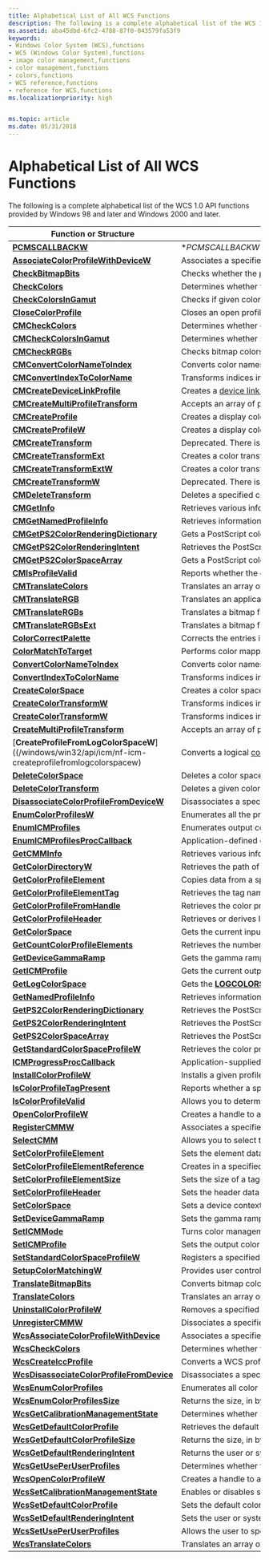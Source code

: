 ```yaml
---
title: Alphabetical List of All WCS Functions
description: The following is a complete alphabetical list of the WCS 1.0 API functions provided by Windows \ 160;98 and later and Windows \ 160;2000 and later.
ms.assetid: aba45dbd-6fc2-4788-87f0-043579fa53f9
keywords:
- Windows Color System (WCS),functions
- WCS (Windows Color System),functions
- image color management,functions
- color management,functions
- colors,functions
- WCS reference,functions
- reference for WCS,functions
ms.localizationpriority: high


ms.topic: article
ms.date: 05/31/2018
---
```


# Alphabetical List of All WCS Functions

The following is a complete alphabetical list of the WCS 1.0 API functions provided by Windows 98 and later and Windows 2000 and later.



| Function or Structure                                                                 | Description                                                                                                                                          |
|---------------------------------------------------------------------------------------|------------------------------------------------------------------------------------------------------------------------------------------------------|
| [**PCMSCALLBACKW**](/windows/win32/api/icm/nc-icm-pcmscallbackw) | \**PCMSCALLBACKW** (or **ApplyCallbackFunction**) is a callback function that you implement that updates the WCS configuration data while the dialog box displayed by the [**SetupColorMatchingW**](/windows/win32/api/icm/nf-icm-setupcolormatchingw) function is executing. |
| [**AssociateColorProfileWithDeviceW**](/windows/win32/api/icm/nf-icm-associatecolorprofilewithdevicew)             | Associates a specified color profile with a specified device.                                                                                                            |
| [**CheckBitmapBits**](/windows/win32/api/icm/nf-icm-checkbitmapbits) | Checks whether the pixels in a specified bitmap lie within the output [gamut](g.md) of a specified transform. |
| [**CheckColors**](/windows/win32/api/icm/nf-icm-checkbitmapbits) | Determines whether the colors in an array lie within the output [gamut](g.md) of a specified transform. |
| [**CheckColorsInGamut**](/windows/desktop/api/Wingdi/nf-wingdi-checkcolorsingamut)                                       | Checks if given colors are in a device's gamut.                                                                                                      |
| [**CloseColorProfile**](/windows/win32/api/icm/nf-icm-closecolorprofile) | Closes an open profile handle. |
| [**CMCheckColors**](/windows/win32/api/icm/nf-icm-cmcheckcolors) | Determines whether given colors lie within the output [gamut](./g.md) of a specified transform. |
| [**CMCheckColorsInGamut**](/windows/win32/api/icm/nf-icm-cmcheckcolorsingamut) | Determines whether specified RGB triples lie in the output [gamut](./g.md) of a specified transform. |
| [**CMCheckRGBs**](/windows/desktop/api/Wingdi/)                                                     | Checks bitmap colors against an output gamut.                                                                                                        |
| [**CMConvertColorNameToIndex**](/windows/win32/api/icm/nf-icm-cmconvertcolornametoindex) | Converts color names in a named color space to index numbers in a color profile |
| [**CMConvertIndexToColorName**](/windows/win32/api/icm/nf-icm-cmconvertindextocolorname) | Transforms indices in a color space to an array of names in a named color space. |
| [**CMCreateDeviceLinkProfile**](/windows/win32/api/icm/nf-icm-cmcreatedevicelinkprofile) | Creates a [device link profile](./d.md) in the format specified by the International Color Consortium in its ICC Profile Format Specification. |
| [**CMCreateMultiProfileTransform**](/windows/win32/api/icm/nf-icm-cmcreatemultiprofiletransform) | Accepts an array of profiles or a single [device link profile](./d.md) and creates a color transform. This transform is a mapping from the color space specified by the first profile to that of the second profile and so on to the last one. |
| [**CMCreateProfile**](/windows/win32/api/icm/nf-icm-cmcreateprofile) | Creates a display color profile from a [**LOGCOLORSPACEA**](/windows/win32/api/wingdi/ns-wingdi-logcolorspacea) structure. |
| [**CMCreateProfileW**](/windows/win32/api/icm/nf-icm-cmcreateprofilew) | Creates a display color profile from a [**LOGCOLORSPACEW**](/windows/win32/api/wingdi/ns-wingdi-logcolorspacew) structure. |
| [**CMCreateTransform**](/windows/win32/api/icm/nf-icm-cmcreatetransform) | Deprecated. There is no replacement API because this one was no longer being used. Developers of alternate CMM modules are not required to implement it. |
| [**CMCreateTransformExt**](/windows/win32/api/icm/nf-icm-cmcreatetransformext) | Creates a color transform that maps from an input [**LOGCOLORSPACEA**](/windows/win32/api/wingdi/ns-wingdi-logcolorspacea) to an optional target space and then to an output device, using a set of flags that define how the transform should be created. |
| [**CMCreateTransformExtW**](/windows/win32/api/icm/nf-icm-cmcreatetransformextw) | Creates a color transform that maps from an input [**LOGCOLORSPACEW**](/windows/win32/api/wingdi/ns-wingdi-logcolorspacew) to an optional target space and then to an output device, using a set of flags that define how the transform should be created. |
| [**CMCreateTransformW**](/windows/win32/api/icm/nf-icm-cmcreatetransformw) | Deprecated. There is no replacement API because this one was no longer being used. Developers of alternate CMM modules are not required to implement it. |
| [**CMDeleteTransform**](/windows/win32/api/icm/nf-icm-cmdeletetransform) | Deletes a specified color transform, and frees any memory associated with it. |
| [**CMGetInfo**](/windows/win32/api/icm/nf-icm-cmgetinfo) | Retrieves various information about the color management module (CMM). |
| [**CMGetNamedProfileInfo**](/windows/win32/api/icm/nf-icm-cmgetnamedprofileinfo) | Retrieves information about the specified named color profile. |
| [**CMGetPS2ColorRenderingDictionary**](/windows/desktop/api/Wingdi/)           | Gets a PostScript color rendering dictionary.                                                                                                        |
| [**CMGetPS2ColorRenderingIntent**](/windows/win32/api/icm/nf-icm-cmgetps2colorrenderingintent) | Retrieves the PostScript Level 2 color [rendering intent](ms536500\(v=vs.85\).md) from a profile. |
| [**CMGetPS2ColorSpaceArray**](/windows/desktop/api/Wingdi/)                             | Gets a PostScript color space array.                                                                                                                 |
| [**CMIsProfileValid**](/windows/win32/api/icm/nf-icm-cmisprofilevalid) | Reports whether the given profile is a valid ICC profile that can be used for color management. |
| [**CMTranslateColors**](/windows/win32/api/icm/nf-icm-cmtranslatecolors) | Translates an array of colors from a source [color space](ms536506\(v=vs.85\).md) to a destination color space using a color transform. |
| [**CMTranslateRGB**](/windows/win32/api/icm/nf-icm-cmtranslatergb) | Translates an application-supplied RGBQuad into the device [color space](https://msdn.microsoft.com/en-us/library/dd371818\(v=vs.85\)). |
| [**CMTranslateRGBs**](/windows/win32/api/icm/nf-icm-cmtranslatergbs) | Translates a bitmap from one [color space](https://msdn.microsoft.com/en-us/library/dd371818\(v=vs.85\)) to another using a color transform. |
| [**CMTranslateRGBsExt**](/windows/win32/api/icm/nf-icm-cmtranslatergbsext) | Translates a bitmap from one defined format into a different defined format and calls a callback function periodically, if one is specified, to report progress and permit the calling application to terminate the translation. |
| [**ColorCorrectPalette**](/windows/desktop/api/Wingdi/nf-wingdi-colorcorrectpalette)                                     | Corrects the entries in a palette for a device context.                                                                                              |
| [**ColorMatchToTarget**](/windows/desktop/api/Wingdi/nf-wingdi-colormatchtotarget)                                       | Performs color mapping for preview purposes.                                                                                                         |
| [**ConvertColorNameToIndex**](/windows/win32/api/icm/nf-icm-convertcolornametoindex) | Converts color names in a named color space to index numbers in an International Color Consortium (ICC) color profile. |
| [**ConvertIndexToColorName**](/windows/win32/api/icm/nf-icm-convertindextocolorname) | Transforms indices in a color space to an array of names in a named color space. |
| [**CreateColorSpace**](/windows/desktop/api/Wingdi/nf-wingdi-createcolorspacea)                                           | Creates a color space.                                                                                                                               |
| [**CreateColorTransformW**](/windows/win32/api/icm/nf-icm-createcolortransforma) | Transforms indices in a color space to an array of names in a named color space. |
| [**CreateColorTransformW**](/windows/win32/api/icm/nf-icm-createcolortransformw) | Transforms indices in a color space to an array of names in a named color space. |
| [**CreateMultiProfileTransform**](/windows/win32/api/icm/nf-icm-createmultiprofiletransform) | Accepts an array of profiles or a single [device link profile](d.md) and creates a color transform that applications can use to perform color mapping. |
| [**CreateProfileFromLogColorSpaceW**]((/windows/win32/api/icm/nf-icm-createprofilefromlogcolorspacew) | Converts a logical [color space](c.md) to a [device profile](d.md). |
| [**DeleteColorSpace**](/windows/desktop/api/Wingdi/nf-wingdi-deletecolorspace)                                           | Deletes a color space.                                                                                                                               |
| [**DeleteColorTransform**](/windows/win32/api/icm/nf-icm-deletecolortransform) | Deletes a given color transform. |
| [**DisassociateColorProfileFromDeviceW**](/windows/win32/api/icm/nf-icm-disassociatecolorprofilefromdevicew) | Disassociates a specified color profile with a specified device on a specified computer. |
| [**EnumColorProfilesW**](/windows/win32/api/icm/nf-icm-enumcolorprofilesw) | Enumerates all the profiles satisfying the given enumeration criteria. |
| [**EnumICMProfiles**](/windows/desktop/api/Wingdi/nf-wingdi-enumicmprofilesa)                                             | Enumerates output color profiles available for a given device context.                                                                               |
| [**EnumICMProfilesProcCallback**](/windows/desktop/api/Wingdi/)                     | Application-defined callback function for [**EnumICMProfiles**](/windows/desktop/api/Wingdi/nf-wingdi-enumicmprofilesa).                                                                |
| [**GetCMMInfo**](/windows/win32/api/icm/nf-icm-getcmminfo) | Retrieves various information about the color management module (CMM) that created the specified color transform. |
| [**GetColorDirectoryW**](/windows/win32/api/icm/nf-icm-getcolordirectoryw) | Retrieves the path of the Windows COLOR directory on a specified machine. |
| [**GetColorProfileElement**](/windows/win32/api/icm/nf-icm-getcolorprofileelement) | Copies data from a specified tagged profile element of a specified color profile into a buffer. |
| [**GetColorProfileElementTag**](/windows/win32/api/icm/nf-icm-getcolorprofileelementtag) | Retrieves the tag name specified by *dwIndex* in the tag table of a given International Color Consortium (ICC) color profile, where *dwIndex* is a one-based index into that table. |
| [**GetColorProfileFromHandle**](getcolorprofilefromhandle.md)                         | Retrieves the color profile contents given a handle to an open color profile.                                                                        |
| [**GetColorProfileHeader**](/windows/win32/api/icm/nf-icm-getcolorprofileheader) | Retrieves or derives ICC header structure from either ICC color profile or WCS XML profile. Drivers and applications should assume returning **TRUE** only indicates that a properly structured header is returned. Each tag will still need to be validated independently using either legacy ICM2 APIs or XML schema APIs. |
| [**GetColorSpace**](/windows/win32/api/wingdi/nf-wingdi-getcolorspace) | Gets the current input color space in a device context. |
| [**GetCountColorProfileElements**](/windows/win32/api/icm/nf-icm-getcountcolorprofileelements) | Retrieves the number of tagged elements in a given color profile. |
| [**GetDeviceGammaRamp**](/windows/desktop/api/Wingdi/nf-wingdi-getdevicegammaramp)                                       | Gets the gamma ramp from direct color display boards.                                                                                                |
| [**GetICMProfile**](/windows/desktop/api/Wingdi/nf-wingdi-geticmprofilea)                                                 | Gets the current output color profile of a device context.                                                                                           |
| [**GetLogColorSpace**](/windows/desktop/api/Wingdi/nf-wingdi-getlogcolorspacea)                                           | Gets the [**LOGCOLORSPACE**](/windows/desktop/api/Wingdi/ns-wingdi-taglogcolorspacea) structure of a device context.                                                                       |
| [**GetNamedProfileInfo**](/windows/win32/api/icm/nf-icm-getnamedprofileinfo) | Retrieves information about the International Color Consortium (ICC) named color profile that is specified in the first parameter. |
| [**GetPS2ColorRenderingDictionary**](/windows/win32/api/icm/nf-icm-getps2colorrenderingdictionary) | Retrieves the PostScript Level 2 color rendering dictionary from the specified ICC color profile. |
| [**GetPS2ColorRenderingIntent**](/windows/win32/api/icm/nf-icm-getps2colorrenderingintent) | Retrieves the PostScript Level 2 color [rendering intent](r.md) from an ICC color profile. |
| [**GetPS2ColorSpaceArray**](/windows/win32/api/icm/nf-icm-getps2colorspacearray) | Retrieves the PostScript Level 2 [color space](c.md) array from an ICC color profile. |
| [**GetStandardColorSpaceProfileW**](/windows/win32/api/icm/nf-icm-getstandardcolorspaceprofilew) | Retrieves the color profile registered for the specified standard [color space](c.md). |
| [**ICMProgressProcCallback**](icmprogressproccallback.md)                             | Application-supplied callback to report progress.                                                                                                    |
| [**InstallColorProfileW**](/windows/win32/api/icm/nf-icm-installcolorprofilew) | Installs a given profile for use on a specified machine. The profile is also copied to the COLOR directory. |
| [**IsColorProfileTagPresent**](/windows/win32/api/icm/nf-icm-iscolorprofiletagpresent) | Reports whether a specified International Color Consortium (ICC) tag is present in the specified color profile. |
| [**IsColorProfileValid**](/windows/win32/api/icm/nf-icm-iscolorprofilevalid) | Allows you to determine whether the specified profile is a valid International Color Consortium (ICC) profile, or a valid Windows Color System (WCS) profile handle that can be used for color management. |
| [**OpenColorProfileW**](/windows/win32/api/icm/nf-icm-opencolorprofilew) | Creates a handle to a specified color profile. The handle can then be used in other profile management functions. |
| [**RegisterCMMW**](/windows/win32/api/icm/nf-icm-registercmmw) | Associates a specified identification value with the specified color management module dynamic link library (CMM DLL). When this ID appears in a color profile, Windows can then locate the corresponding CMM so as to create a transform. |
| [**SelectCMM**](/windows/win32/api/icm/nf-icm-selectcmm) | Allows you to select the preferred color management module (CMM) to use. |
| [**SetColorProfileElement**](/windows/win32/api/icm/nf-icm-setcolorprofileelement) | Sets the element data for a tagged profile element in an ICC color profile. |
| [**SetColorProfileElementReference**](/windows/win32/api/icm/nf-icm-setcolorprofileelementreference) | Creates in a specified ICC color profile a new tag that references the same data as an existing tag. |
| [**SetColorProfileElementSize**](/windows/win32/api/icm/nf-icm-setcolorprofileelementsize) | Sets the size of a tagged element in an ICC color profile. |
| [**SetColorProfileHeader**](/windows/win32/api/icm/nf-icm-setcolorprofileheader) | Sets the header data in a specified ICC color profile. |
| [**SetColorSpace**](/windows/desktop/api/Wingdi/nf-wingdi-setcolorspace)                                                 | Sets a device context's input color space.                                                                                                           |
| [**SetDeviceGammaRamp**](/windows/desktop/api/Wingdi/nf-wingdi-setdevicegammaramp)                                       | Sets the gamma ramp on direct color display boards.                                                                                                  |
| [**SetICMMode**](/windows/desktop/api/Wingdi/nf-wingdi-seticmmode)                                                       | Turns color management on or off in a device context.                                                                                                |
| [**SetICMProfile**](/windows/desktop/api/Wingdi/nf-wingdi-seticmprofilea)                                                 | Sets the output color profile for a given device context.                                                                                            |
| [**SetStandardColorSpaceProfileW**](/windows/win32/api/icm/nf-icm-setstandardcolorspaceprofilew) | Registers a specified profile for a given standard [color space](c.md). The profile can be queried using [GetStandardColorSpaceProfileW](/windows/win32/api/icm/nf-icm-getstandardcolorspaceprofilew). |
| [**SetupColorMatchingW**](/windows/win32/api/icm/nf-icm-setupcolormatchingw)                                       | Provides user control over color management by way of a dialog box.                                                                                  |
| [**TranslateBitmapBits**](/windows/win32/api/icm/nf-icm-translatebitmapbits)                                     | Converts bitmap colors using a color transform.                                                                                                      |
| [**TranslateColors**](/windows/win32/api/icm/nf-icm-translatecolors) | Translates an array of colors from the source [color space](c.md) to the destination color space as defined by a color transform. |
| [**UninstallColorProfileW**](/windows/win32/api/icm/nf-icm-uninstallcolorprofilew) | Removes a specified color profile from a specified computer. Associated files are optionally deleted from the system. |
| [**UnregisterCMMW**](/windows/win32/api/icm/nf-icm-unregistercmmw) | Dissociates a specified ID value from a given color management module dynamic-link library (CMM DLL). |
| [**WcsAssociateColorProfileWithDevice**](/windows/win32/api/icm/nf-icm-wcsassociatecolorprofilewithdevice)       | Associates a specified WCS color profile with a specified device.                                                                                    |
| [**WcsCheckColors**](/windows/win32/api/icm/nf-icm-wcsassociatecolorprofilewithdevice)                                               | Determines whether the colors in an array lie within the output gamut of a specified WCS color transform.                                            |
| [**WcsCreateIccProfile**](/windows/win32/api/icm/nf-icm-wcscreateiccprofile)                                     | Converts a WCS profile into an ICC profile.                                                                                                          |
| [**WcsDisassociateColorProfileFromDevice**](/windows/win32/api/icm/nf-icm-wcsdisassociatecolorprofilefromdevice) | Disassociates a specified WCS color profile with a specified device on a specified computer.                                                         |
| [**WcsEnumColorProfiles**](/windows/win32/api/icm/nf-icm-wcsenumcolorprofiles)                                   | Enumerates all color profiles that satisfy the enumeration criteria in the specified profile management scope.                                       |
| [**WcsEnumColorProfilesSize**](/windows/win32/api/icm/nf-icm-wcsenumcolorprofilessize) | Returns the size, in bytes, of the buffer required by the [**WcsEnumColorProfiles**](/windows/win32/api/icm/nf-icm-wcsenumcolorprofiles) function to enumerate color profiles. |
| [**WcsGetCalibrationManagementState**](/windows/win32/api/icm/nf-icm-wcsgetcalibrationmanagementstate) | Determines whether system management of the display calibration state is enabled.                                                                    |
| [**WcsGetDefaultColorProfile**](/windows/win32/api/icm/nf-icm-wcsgetdefaultcolorprofile) | Retrieves the default color profile for a device, or the device-independent default if the device is not specified.                                  |
| [**WcsGetDefaultColorProfileSize**](/windows/win32/api/icm/nf-icm-wcsgetdefaultcolorprofilesize) | Returns the size, in bytes, of the default color profile name for a device, including the **NULL** terminator.                                       |
| [**WcsGetDefaultRenderingIntent**](/windows/win32/api/icm/nf-icm-wcsgetdefaultrenderingintent) | Returns the user or system-wide rendering intent.                                                                                                    |
| [**WcsGetUsePerUserProfiles**](/windows/win32/api/icm/nf-icm-wcsgetdefaultrenderingintent) | Determines whether the user has chosen to use a per-user profile association list for the specified device.                                          |
| [**WcsOpenColorProfileW**](/windows/win32/api/icm/nf-icm-wcsopencolorprofilew) | Creates a handle to a specified color profile.                                                                                                       |
| [**WcsSetCalibrationManagementState**](/windows/win32/api/icm/nf-icm-wcssetcalibrationmanagementstate) | Enables or disables system management of the display calibration state.                                                                              |
| [**WcsSetDefaultColorProfile**](/windows/win32/api/icm/nf-icm-wcssetdefaultcolorprofile) | Sets the default color profile name of the specified profile type in the specified profile management scope.                                         |
| [**WcsSetDefaultRenderingIntent**](/windows/win32/api/icm/nf-icm-wcssetdefaultrenderingintent) | Sets the user or system-wide rendering intent.                                                                                                       |
| [**WcsSetUsePerUserProfiles**](/windows/win32/api/icm/nf-icm-wcssetuseperuserprofiles)                           | Allows the user to specify whether or not to use a per-user profile association list for the specified device.                                       |
| [**WcsTranslateColors**](/windows/win32/api/icm/nf-icm-wcstranslatecolors) | Translates an array of colors from the source color space to the destination color space as defined by a color transform.                            |



 

 

 
